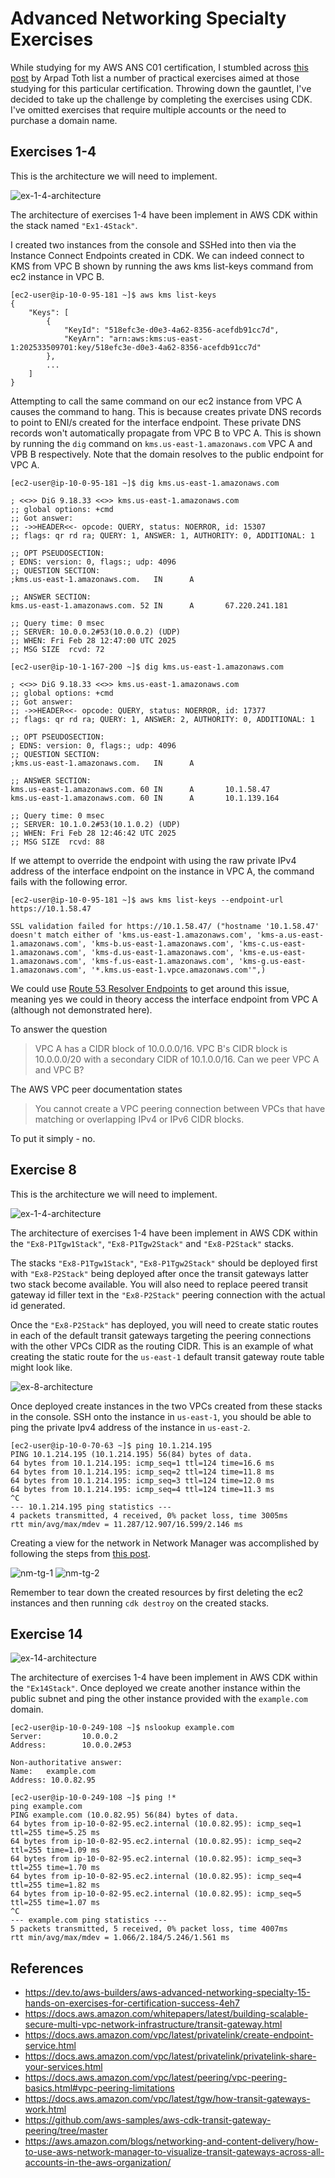 # Advanced Networking Specialty Exercises

While studying for my AWS ANS C01 certification, I stumbled across
[this post](https://dev.to/aws-builders/aws-advanced-networking-specialty-15-hands-on-exercises-for-certification-success-4eh7)
by Arpad Toth list a number of practical exercises aimed at those studying for
this particular certification. Throwing down the gauntlet, I've decided to take
up the challenge by completing the exercises using CDK. I've omitted exercises
that require multiple accounts or the need to purchase a domain name.

## Exercises 1-4

This is the architecture we will need to implement.

![ex-1-4-architecture](./img/ans-c01-ex-1-4.png)

The architecture of exercises 1-4 have been implement in AWS CDK within the stack
named `"Ex1-4Stack"`.

I created two instances from the console and SSHed into then via the Instance
Connect Endpoints created in CDK. We can indeed connect to KMS from VPC B shown
by running the aws kms list-keys command from ec2 instance in VPC B.

```text
[ec2-user@ip-10-0-95-181 ~]$ aws kms list-keys
{
    "Keys": [
        {
            "KeyId": "518efc3e-d0e3-4a62-8356-acefdb91cc7d",
            "KeyArn": "arn:aws:kms:us-east-1:202533509701:key/518efc3e-d0e3-4a62-8356-acefdb91cc7d"
        },
        ...
    ]
}
```

Attempting to call the same command on our ec2 instance from VPC A causes the
command to hang. This is because creates private DNS records to point to ENI/s
created for the interface endpoint. These private DNS records won't automatically
propagate from VPC B to VPC A. This is shown by running the `dig` command on
`kms.us-east-1.amazonaws.com` VPC A and VPB B respectively. Note that the
domain resolves to the public endpoint for VPC A.

```text
[ec2-user@ip-10-0-95-181 ~]$ dig kms.us-east-1.amazonaws.com

; <<>> DiG 9.18.33 <<>> kms.us-east-1.amazonaws.com
;; global options: +cmd
;; Got answer:
;; ->>HEADER<<- opcode: QUERY, status: NOERROR, id: 15307
;; flags: qr rd ra; QUERY: 1, ANSWER: 1, AUTHORITY: 0, ADDITIONAL: 1

;; OPT PSEUDOSECTION:
; EDNS: version: 0, flags:; udp: 4096
;; QUESTION SECTION:
;kms.us-east-1.amazonaws.com.   IN      A

;; ANSWER SECTION:
kms.us-east-1.amazonaws.com. 52 IN      A       67.220.241.181

;; Query time: 0 msec
;; SERVER: 10.0.0.2#53(10.0.0.2) (UDP)
;; WHEN: Fri Feb 28 12:47:00 UTC 2025
;; MSG SIZE  rcvd: 72
```

```text
[ec2-user@ip-10-1-167-200 ~]$ dig kms.us-east-1.amazonaws.com

; <<>> DiG 9.18.33 <<>> kms.us-east-1.amazonaws.com
;; global options: +cmd
;; Got answer:
;; ->>HEADER<<- opcode: QUERY, status: NOERROR, id: 17377
;; flags: qr rd ra; QUERY: 1, ANSWER: 2, AUTHORITY: 0, ADDITIONAL: 1

;; OPT PSEUDOSECTION:
; EDNS: version: 0, flags:; udp: 4096
;; QUESTION SECTION:
;kms.us-east-1.amazonaws.com.   IN      A

;; ANSWER SECTION:
kms.us-east-1.amazonaws.com. 60 IN      A       10.1.58.47
kms.us-east-1.amazonaws.com. 60 IN      A       10.1.139.164

;; Query time: 0 msec
;; SERVER: 10.1.0.2#53(10.1.0.2) (UDP)
;; WHEN: Fri Feb 28 12:46:42 UTC 2025
;; MSG SIZE  rcvd: 88
```

If we attempt to override the endpoint with using the raw
private IPv4 address of the interface endpoint on the instance in VPC A, the
command fails with the following error.

```text
[ec2-user@ip-10-0-95-181 ~]$ aws kms list-keys --endpoint-url https://10.1.58.47

SSL validation failed for https://10.1.58.47/ ("hostname '10.1.58.47' doesn't match either of 'kms.us-east-1.amazonaws.com', 'kms-a.us-east-1.amazonaws.com', 'kms-b.us-east-1.amazonaws.com', 'kms-c.us-east-1.amazonaws.com', 'kms-d.us-east-1.amazonaws.com', 'kms-e.us-east-1.amazonaws.com', 'kms-f.us-east-1.amazonaws.com', 'kms-g.us-east-1.amazonaws.com', '*.kms.us-east-1.vpce.amazonaws.com'",)
```

We could use
[Route 53 Resolver Endpoints](https://docs.aws.amazon.com/Route53/latest/DeveloperGuide/resolver.html)
to get around this issue, meaning yes we could in theory access the interface
endpoint from VPC A (although not demonstrated here).

To answer the question

> VPC A has a CIDR block of 10.0.0.0/16. VPC B's CIDR block is 10.0.0.0/20
> with a secondary CIDR of 10.1.0.0/16. Can we peer VPC A and VPC B?

The AWS VPC peer documentation states

> You cannot create a VPC peering connection between VPCs that have matching or
> overlapping IPv4 or IPv6 CIDR blocks.

To put it simply - no.

## Exercise 8

This is the architecture we will need to implement.

![ex-1-4-architecture](./img/ans-c01-ex-8.png)

The architecture of exercises 1-4 have been implement in AWS CDK within the
`"Ex8-P1Tgw1Stack"`, `"Ex8-P1Tgw2Stack"` and `"Ex8-P2Stack"` stacks.

The stacks `"Ex8-P1Tgw1Stack"`, `"Ex8-P1Tgw2Stack"` should be deployed first
with `"Ex8-P2Stack"` being deployed after once the transit gateways latter two
stack become available. You will also need to replace peered transit gateway id
filler text in the `"Ex8-P2Stack"` peering connection with the actual id
generated.

Once the `"Ex8-P2Stack"` has deployed, you will need to create static routes in
each of the default transit gateways targeting the peering connections with the
other VPCs CIDR as the routing CIDR. This is an example of what creating the
static route for the `us-east-1` default transit gateway route table might
look like.

![ex-8-architecture](./img/tgw-static-route.png)

Once deployed create instances in the two VPCs created from these stacks in the
console. SSH onto the instance in `us-east-1`, you should be able to ping the
private Ipv4 address of the instance in `us-east-2`.

```text
[ec2-user@ip-10-0-70-63 ~]$ ping 10.1.214.195
PING 10.1.214.195 (10.1.214.195) 56(84) bytes of data.
64 bytes from 10.1.214.195: icmp_seq=1 ttl=124 time=16.6 ms
64 bytes from 10.1.214.195: icmp_seq=2 ttl=124 time=11.8 ms
64 bytes from 10.1.214.195: icmp_seq=3 ttl=124 time=12.0 ms
64 bytes from 10.1.214.195: icmp_seq=4 ttl=124 time=11.3 ms
^C
--- 10.1.214.195 ping statistics ---
4 packets transmitted, 4 received, 0% packet loss, time 3005ms
rtt min/avg/max/mdev = 11.287/12.907/16.599/2.146 ms
```

Creating a view for the network in Network Manager was accomplished by following
the steps from
[this post](https://aws.amazon.com/blogs/networking-and-content-delivery/how-to-use-aws-network-manager-to-visualize-transit-gateways-across-all-accounts-in-the-aws-organization/).

![nm-tg-1](./img/nm-tgw-1.png)
![nm-tg-2](./img/nm-tgw-2.png)

Remember to tear down the created resources by first deleting the ec2 instances
and then running `cdk destroy` on the created stacks.

## Exercise 14

![ex-14-architecture](./img/ans-c01-ex-14.png)

The architecture of exercises 1-4 have been implement in AWS CDK within the
`"Ex14Stack"`. Once deployed we create another instance within the public
subnet and ping the other instance provided with the `example.com` domain.

```text
[ec2-user@ip-10-0-249-108 ~]$ nslookup example.com
Server:         10.0.0.2
Address:        10.0.0.2#53

Non-authoritative answer:
Name:   example.com
Address: 10.0.82.95

[ec2-user@ip-10-0-249-108 ~]$ ping !*
ping example.com
PING example.com (10.0.82.95) 56(84) bytes of data.
64 bytes from ip-10-0-82-95.ec2.internal (10.0.82.95): icmp_seq=1 ttl=255 time=5.25 ms
64 bytes from ip-10-0-82-95.ec2.internal (10.0.82.95): icmp_seq=2 ttl=255 time=1.09 ms
64 bytes from ip-10-0-82-95.ec2.internal (10.0.82.95): icmp_seq=3 ttl=255 time=1.70 ms
64 bytes from ip-10-0-82-95.ec2.internal (10.0.82.95): icmp_seq=4 ttl=255 time=1.82 ms
64 bytes from ip-10-0-82-95.ec2.internal (10.0.82.95): icmp_seq=5 ttl=255 time=1.07 ms
^C
--- example.com ping statistics ---
5 packets transmitted, 5 received, 0% packet loss, time 4007ms
rtt min/avg/max/mdev = 1.066/2.184/5.246/1.561 ms
```

## References

* <https://dev.to/aws-builders/aws-advanced-networking-specialty-15-hands-on-exercises-for-certification-success-4eh7>
* <https://docs.aws.amazon.com/whitepapers/latest/building-scalable-secure-multi-vpc-network-infrastructure/transit-gateway.html>
* <https://docs.aws.amazon.com/vpc/latest/privatelink/create-endpoint-service.html>
* <https://docs.aws.amazon.com/vpc/latest/privatelink/privatelink-share-your-services.html>
* <https://docs.aws.amazon.com/vpc/latest/peering/vpc-peering-basics.html#vpc-peering-limitations>
* <https://docs.aws.amazon.com/vpc/latest/tgw/how-transit-gateways-work.html>
* <https://github.com/aws-samples/aws-cdk-transit-gateway-peering/tree/master>
* <https://aws.amazon.com/blogs/networking-and-content-delivery/how-to-use-aws-network-manager-to-visualize-transit-gateways-across-all-accounts-in-the-aws-organization/>
